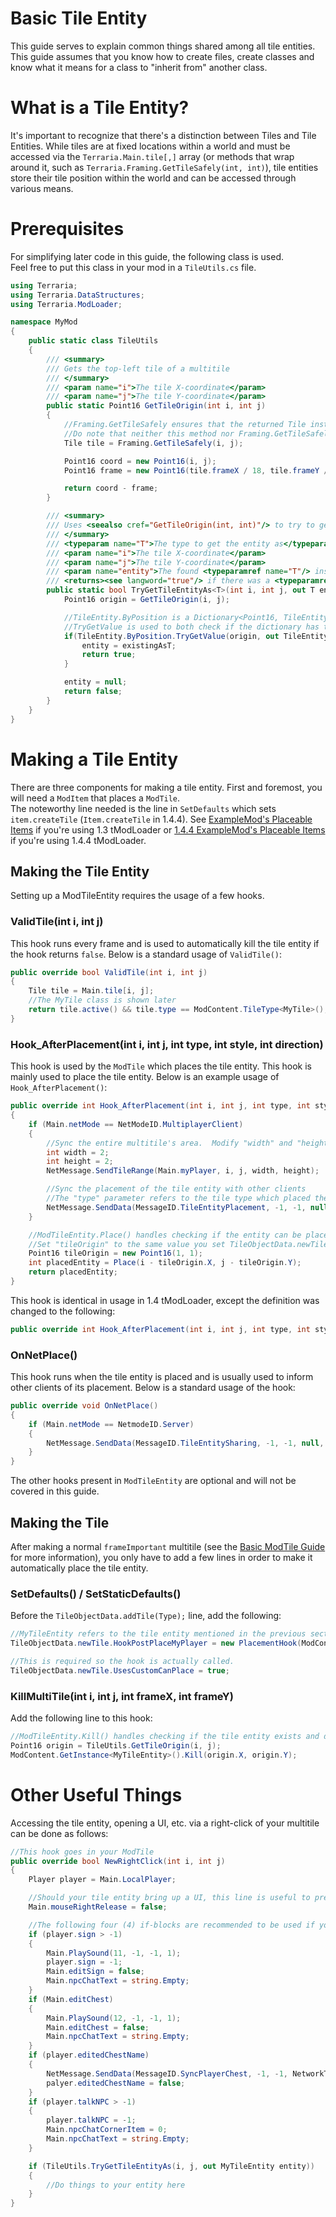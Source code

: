 # Basic Tile Entity
This guide serves to explain common things shared among all tile entities.  
This guide assumes that you know how to create files, create classes and know what it means for a class to "inherit from" another class.

# What is a Tile Entity?
It's important to recognize that there's a distinction between Tiles and Tile Entities.  While tiles are at fixed locations within a world and must be accessed via the `Terraria.Main.tile[,]` array (or methods that wrap around it, such as `Terraria.Framing.GetTileSafely(int, int)`), tile entities store their tile position within the world and can be accessed through various means.

# Prerequisites
For simplifying later code in this guide, the following class is used.  
Feel free to put this class in your mod in a `TileUtils.cs` file.
```cs
using Terraria;
using Terraria.DataStructures;
using Terraria.ModLoader;

namespace MyMod
{
	public static class TileUtils
	{
		/// <summary>
		/// Gets the top-left tile of a multitile
		/// </summary>
		/// <param name="i">The tile X-coordinate</param>
		/// <param name="j">The tile Y-coordinate</param>
		public static Point16 GetTileOrigin(int i, int j)
		{
			//Framing.GetTileSafely ensures that the returned Tile instance is not null
			//Do note that neither this method nor Framing.GetTileSafely check if the wanted coordiates are in the world!
			Tile tile = Framing.GetTileSafely(i, j);

			Point16 coord = new Point16(i, j);
			Point16 frame = new Point16(tile.frameX / 18, tile.frameY / 18);

			return coord - frame;
		}

		/// <summary>
		/// Uses <seealso cref="GetTileOrigin(int, int)"/> to try to get the entity bound to the multitile at (<paramref name="i"/>, <paramref name="j"/>).
		/// </summary>
		/// <typeparam name="T">The type to get the entity as</typeparam>
		/// <param name="i">The tile X-coordinate</param>
		/// <param name="j">The tile Y-coordinate</param>
		/// <param name="entity">The found <typeparamref name="T"/> instance, if there was one.</param>
		/// <returns><see langword="true"/> if there was a <typeparamref name="T"/> instance, or <see langword="false"/> if there was no entity present OR the entity was not a <typeparamref name="T"/> instance.</returns>
		public static bool TryGetTileEntityAs<T>(int i, int j, out T entity) where T : TileEntity{
			Point16 origin = GetTileOrigin(i, j);

			//TileEntity.ByPosition is a Dictionary<Point16, TileEntity> which contains all placed TileEntity instances in the world
			//TryGetValue is used to both check if the dictionary has the key, origin, and get the value from that key if it's there
			if(TileEntity.ByPosition.TryGetValue(origin, out TileEntity existing) && existing is T existingAsT){
				entity = existingAsT;
				return true;
			}

			entity = null;
			return false;
		}
	}
}
```

# Making a Tile Entity
There are three components for making a tile entity.  First and foremost, you will need a `ModItem` that places a `ModTile`.  
The noteworthy line needed is the line in `SetDefaults` which sets `item.createTile` (`Item.createTile` in 1.4.4).  See [ExampleMod's Placeable Items](https://github.com/tModLoader/tModLoader/tree/1.3/ExampleMod/Items/Placeable) if you're using 1.3 tModLoader or [1.4.4 ExampleMod's Placeable Items](https://github.com/tModLoader/tModLoader/tree/1.4.4/ExampleMod/Content/Items/Placeable) if you're using 1.4.4 tModLoader.

## Making the Tile Entity
Setting up a ModTileEntity requires the usage of a few hooks.

### ValidTile(int i, int j)
This hook runs every frame and is used to automatically kill the tile entity if the hook returns `false`.  Below is a standard usage of `ValidTile()`:
```cs
public override bool ValidTile(int i, int j)
{
    Tile tile = Main.tile[i, j];
    //The MyTile class is shown later
    return tile.active() && tile.type == ModContent.TileType<MyTile>();
}
```

### Hook_AfterPlacement(int i, int j, int type, int style, int direction)
This hook is used by the `ModTile` which places the tile entity.  This hook is mainly used to place the tile entity.  Below is an example usage of `Hook_AfterPlacement()`:
```cs
public override int Hook_AfterPlacement(int i, int j, int type, int style, int direction)
{
    if (Main.netMode == NetModeID.MultiplayerClient)
    {
        //Sync the entire multitile's area.  Modify "width" and "height" to the size of your multitile in tiles
        int width = 2;
        int height = 2;
        NetMessage.SendTileRange(Main.myPlayer, i, j, width, height);

        //Sync the placement of the tile entity with other clients
        //The "type" parameter refers to the tile type which placed the tile entity, so "Type" (the type of the tile entity) needs to be used here instead
        NetMessage.SendData(MessageID.TileEntityPlacement, -1, -1, null, i, j, Type);
    }

    //ModTileEntity.Place() handles checking if the entity can be placed, then places it for you
    //Set "tileOrigin" to the same value you set TileObjectData.newTile.Origin to in the ModTile
    Point16 tileOrigin = new Point16(1, 1);
    int placedEntity = Place(i - tileOrigin.X, j - tileOrigin.Y);
    return placedEntity;
}
```

This hook is identical in usage in 1.4 tModLoader, except the definition was changed to the following:
```cs
public override int Hook_AfterPlacement(int i, int j, int type, int style, int direction, int alternate)
```

### OnNetPlace()
This hook runs when the tile entity is placed and is usually used to inform other clients of its placement.  Below is a standard usage of the hook:
```cs
public override void OnNetPlace()
{
    if (Main.netMode == NetmodeID.Server)
    {
        NetMessage.SendData(MessageID.TileEntitySharing, -1, -1, null, ID, Position.X, Position.Y);
    }
}
```

The other hooks present in `ModTileEntity` are optional and will not be covered in this guide.

## Making the Tile
After making a normal `frameImportant` multitile (see the [Basic ModTile Guide](https://github.com/tModLoader/tModLoader/wiki/Basic-Tile) for more information), you only have to add a few lines in order to make it automatically place the tile entity.

### SetDefaults() / SetStaticDefaults()
Before the `TileObjectData.addTile(Type);` line, add the following:
```cs
//MyTileEntity refers to the tile entity mentioned in the previous section
TileObjectData.newTile.HookPostPlaceMyPlayer = new PlacementHook(ModContent.GetInstance<MyTileEntity>().Hook_AfterPlacement, -1, 0, false);

//This is required so the hook is actually called.
TileObjectData.newTile.UsesCustomCanPlace = true;
```

### KillMultiTile(int i, int j, int frameX, int frameY)
Add the following line to this hook:
```cs
//ModTileEntity.Kill() handles checking if the tile entity exists and destroying it if it does exist in the world for you
Point16 origin = TileUtils.GetTileOrigin(i, j);
ModContent.GetInstance<MyTileEntity>().Kill(origin.X, origin.Y);
```

# Other Useful Things
Accessing the tile entity, opening a UI, etc. via a right-click of your multitile can be done as follows:
```cs
//This hook goes in your ModTile
public override bool NewRightClick(int i, int j)
{
    Player player = Main.LocalPlayer;

    //Should your tile entity bring up a UI, this line is useful to prevent item slots from misbehaving
    Main.mouseRightRelease = false;

    //The following four (4) if-blocks are recommended to be used if your multitile opens a UI when right clicked:
    if (player.sign > -1)
    {
        Main.PlaySound(11, -1, -1, 1);
        player.sign = -1;
        Main.editSign = false;
        Main.npcChatText = string.Empty;
    }
    if (Main.editChest)
    {
        Main.PlaySound(12, -1, -1, 1);
        Main.editChest = false;
        Main.npcChatText = string.Empty;
    }
    if (player.editedChestName)
    {
        NetMessage.SendData(MessageID.SyncPlayerChest, -1, -1, NetworkText.FromLiteral(Main.chest[player.chest].name), player.chest, 1f, 0f, 0f, 0, 0, 0);
        palyer.editedChestName = false;
    }
    if (player.talkNPC > -1)
    {
        player.talkNPC = -1;
        Main.npcChatCornerItem = 0;
        Main.npcChatText = string.Empty;
    }

    if (TileUtils.TryGetTileEntityAs(i, j, out MyTileEntity entity))
    {
        //Do things to your entity here
    }
}
```